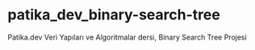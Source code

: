 # patika_dev_binary-search-tree
Patika.dev Veri Yapıları ve Algoritmalar dersi, Binary Search Tree Projesi

